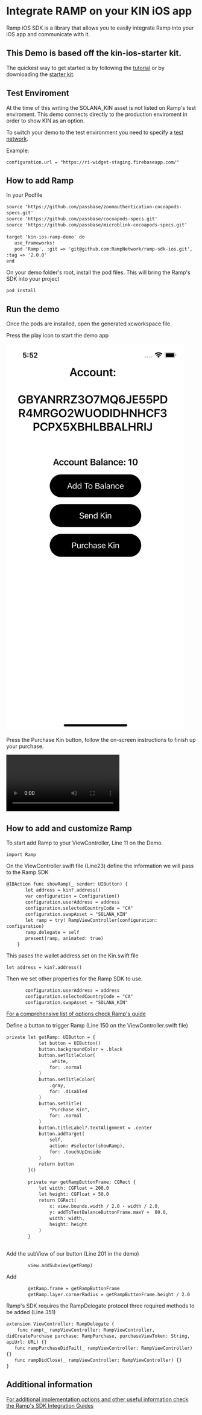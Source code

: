 # Integrate RAMP on your KIN iOS app

Ramp iOS SDK is a library that allows you to easily integrate Ramp into your iOS app and communicate with it.

## This Demo is based off the kin-ios-starter kit.

The quickest way to get started is by following the [tutorial](https://kintegrate.dev/tutorials/getting-started-ios-sdk/) or by downloading the [starter kit](https://kintegrate.dev/starters/kin-ios-starter/).

## Test Enviroment

At the time of this writing the SOLANA_KIN asset is not listed on Ramp's test enviroment. This demo connects directly to the production enviroment in order to show KIN as an option.

To switch your demo to the test environment you need to specify a [test network](https://docs.ramp.network/testing-environments).

Example:

```
configuration.url = "https://ri-widget-staging.firebaseapp.com/"
```

## How to add Ramp

In your Podfile

```
source 'https://github.com/passbase/zoomauthentication-cocoapods-specs.git'
source 'https://github.com/passbase/cocoapods-specs.git'
source 'https://github.com/passbase/microblink-cocoapods-specs.git'

target 'kin-ios-ramp-demo' do
   use_frameworks!
   pod 'Ramp', :git => 'git@github.com:RampNetwork/ramp-sdk-ios.git', :tag => '2.0.0'
end
```

On your demo folder's root, install the pod files. This will bring the Ramp's SDK into your project

```
pod install
```

## Run the demo

Once the pods are installed, open the generated xcworkspace file.

Press the play icon to start the demo app

![Alt text](/media/mainscreen.png?raw=true "Demo mainscreen")

Press the Purchase Kin button, follow the on-screen instructions to finish up your purchase.

![Alt text](/media/ramp.mp4?raw=true "Purchase Kin")

## How to add and customize Ramp

To start add Ramp to your ViewController, Line 11 on the Demo.
```
import Ramp
```

On the ViewController.swift file (Line23) define the information we will pass to the Ramp SDK

```
@IBAction func showRamp(_ sender: UIButton) {
       let address = kin?.address()
       var configuration = Configuration()
       configuration.userAddress = address
       configuration.selectedCountryCode = "CA"
       configuration.swapAsset = "SOLANA_KIN"
       let ramp = try! RampViewController(configuration: configuration)
       ramp.delegate = self
       present(ramp, animated: true)
    }
```

This pases the wallet address set on the Kin.swift file

```
let address = kin?.address()
```

Then we set other properties for the Ramp SDK to use. 

```
       configuration.userAddress = address
       configuration.selectedCountryCode = "CA"
       configuration.swapAsset = "SOLANA_KIN"
```

[For a comprehensive list of options check Ramp's guide](https://docs.ramp.network/mobile/ios-sdk/)

Define a button to trigger Ramp (Line 150 on the ViewController.swift file)

```
private let getRamp: UIButton = {
            let button = UIButton()
            button.backgroundColor = .black
            button.setTitleColor(
                .white,
                for: .normal
            )
            button.setTitleColor(
                .gray,
                for: .disabled
            )
            button.setTitle(
                "Purchase Kin",
                for: .normal
            )
            button.titleLabel?.textAlignment = .center
            button.addTarget(
                self,
                action: #selector(showRamp),
                for: .touchUpInside
            )
            return button
        }()
        
        private var getRampButtonFrame: CGRect {
            let width: CGFloat = 200.0
            let height: CGFloat = 50.0
            return CGRect(
                x: view.bounds.width / 2.0 - width / 2.0,
                y: addToTestBalanceButtonFrame.maxY +  80.0,
                width: width,
                height: height
            )
        }
    
```

Add the subView of our button (Line 201 in the demo)

```
        view.addSubview(getRamp)
```
Add

```
        getRamp.frame = getRampButtonFrame
        getRamp.layer.cornerRadius = getRampButtonFrame.height / 2.0
```

Ramp's SDK requires the RampDelegate protocol three required methods to be added (Line 351)

```
extension ViewController: RampDelegate {
    func ramp(_ rampViewController: RampViewController, didCreatePurchase purchase: RampPurchase, purchaseViewToken: String, apiUrl: URL) {}
   func rampPurchaseDidFail(_ rampViewController: RampViewController) {}
   func rampDidClose(_ rampViewController: RampViewController) {}
}
```

## Additional information

[For additional implementation options and other useful information check the Ramp's SDK Integration Guides](https://docs.ramp.network/mobile/ios-sdk/)



